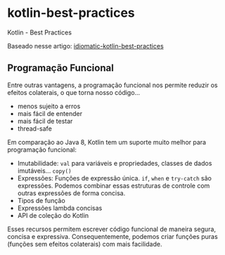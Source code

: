 # kotlin-best-practices
Kotlin - Best Practices

Baseado nesse artigo: [idiomatic-kotlin-best-practices](https://phauer.com/2017/idiomatic-kotlin-best-practices/)

## Programação Funcional
<p>Entre outras vantagens, a programação funcional nos permite reduzir os efeitos colaterais, o que torna nosso código…</p>

- menos sujeito a erros
- mais fácil de entender
- mais fácil de testar
- thread-safe

<p>Em comparação ao Java 8, Kotlin tem um suporte muito melhor para programação funcional:</p>

- Imutabilidade: `val` para variáveis e propriedades, classes de dados imutáveis... `copy()`
- Expressões: Funções de expressão única. `if`, `when` e `try-catch` são expressões. Podemos combinar essas estruturas de controle com outras expressões de forma concisa.
- Tipos de função
- Expressões lambda concisas
- API de coleção do Kotlin

<p>Esses recursos permitem escrever código funcional de maneira segura, concisa e expressiva. Consequentemente, podemos criar funções puras (funções sem efeitos colaterais) com mais facilidade.</p>